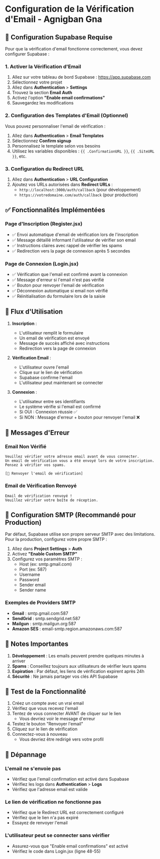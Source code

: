 # Configuration de la Vérification d'Email - Agnigban Gna

## 📧 Configuration Supabase Requise

Pour que la vérification d'email fonctionne correctement, vous devez configurer Supabase :

### 1. Activer la Vérification d'Email

1. Allez sur votre tableau de bord Supabase : https://app.supabase.com
2. Sélectionnez votre projet
3. Allez dans **Authentication** > **Settings**
4. Trouvez la section **Email Auth**
5. Activez l'option **"Enable email confirmations"**
6. Sauvegardez les modifications

### 2. Configuration des Templates d'Email (Optionnel)

Vous pouvez personnaliser l'email de vérification :

1. Allez dans **Authentication** > **Email Templates**
2. Sélectionnez **Confirm signup**
3. Personnalisez le template selon vos besoins
4. Utilisez les variables disponibles : `{{ .ConfirmationURL }}`, `{{ .SiteURL }}`, etc.

### 3. Configuration du Redirect URL

1. Allez dans **Authentication** > **URL Configuration**
2. Ajoutez vos URLs autorisées dans **Redirect URLs** :
   - `http://localhost:3000/auth/callback` (pour développement)
   - `https://votredomaine.com/auth/callback` (pour production)

## ✅ Fonctionnalités Implémentées

### Page d'Inscription (Register.jsx)
- ✅ Envoi automatique d'email de vérification lors de l'inscription
- ✅ Message détaillé informant l'utilisateur de vérifier son email
- ✅ Instructions claires avec rappel de vérifier les spams
- ✅ Redirection vers la page de connexion après 5 secondes

### Page de Connexion (Login.jsx)
- ✅ Vérification que l'email est confirmé avant la connexion
- ✅ Message d'erreur si l'email n'est pas vérifié
- ✅ Bouton pour renvoyer l'email de vérification
- ✅ Déconnexion automatique si email non vérifié
- ✅ Réinitialisation du formulaire lors de la saisie

## 🔄 Flux d'Utilisation

1. **Inscription** :
   - L'utilisateur remplit le formulaire
   - Un email de vérification est envoyé
   - Message de succès affiché avec instructions
   - Redirection vers la page de connexion

2. **Vérification Email** :
   - L'utilisateur ouvre l'email
   - Clique sur le lien de vérification
   - Supabase confirme l'email
   - L'utilisateur peut maintenant se connecter

3. **Connexion** :
   - L'utilisateur entre ses identifiants
   - Le système vérifie si l'email est confirmé
   - Si OUI : Connexion réussie ✅
   - Si NON : Message d'erreur + bouton pour renvoyer l'email ❌

## 🚨 Messages d'Erreur

### Email Non Vérifié
```
Veuillez vérifier votre adresse email avant de vous connecter. 
Un email de vérification vous a été envoyé lors de votre inscription. 
Pensez à vérifier vos spams.

[📧 Renvoyer l'email de vérification]
```

### Email de Vérification Renvoyé
```
Email de vérification renvoyé ! 
Veuillez vérifier votre boîte de réception.
```

## 🔧 Configuration SMTP (Recommandé pour Production)

Par défaut, Supabase utilise son propre serveur SMTP avec des limitations.
Pour la production, configurez votre propre SMTP :

1. Allez dans **Project Settings** > **Auth**
2. Activez **"Enable Custom SMTP"**
3. Configurez vos paramètres SMTP :
   - Host (ex: smtp.gmail.com)
   - Port (ex: 587)
   - Username
   - Password
   - Sender email
   - Sender name

### Exemples de Providers SMTP
- **Gmail** : smtp.gmail.com:587
- **SendGrid** : smtp.sendgrid.net:587
- **Mailgun** : smtp.mailgun.org:587
- **Amazon SES** : email-smtp.region.amazonaws.com:587

## 📝 Notes Importantes

1. **Développement** : Les emails peuvent prendre quelques minutes à arriver
2. **Spams** : Conseillez toujours aux utilisateurs de vérifier leurs spams
3. **Expiration** : Par défaut, les liens de vérification expirent après 24h
4. **Sécurité** : Ne jamais partager vos clés API Supabase

## 🎯 Test de la Fonctionnalité

1. Créez un compte avec un vrai email
2. Vérifiez que vous recevez l'email
3. Tentez de vous connecter AVANT de cliquer sur le lien
   - Vous devriez voir le message d'erreur
4. Testez le bouton "Renvoyer l'email"
5. Cliquez sur le lien de vérification
6. Connectez-vous à nouveau
   - Vous devriez être redirigé vers votre profil

## 🐛 Dépannage

### L'email ne s'envoie pas
- Vérifiez que l'email confirmation est activé dans Supabase
- Vérifiez les logs dans **Authentication** > **Logs**
- Vérifiez que l'adresse email est valide

### Le lien de vérification ne fonctionne pas
- Vérifiez que le Redirect URL est correctement configuré
- Vérifiez que le lien n'a pas expiré
- Essayez de renvoyer l'email

### L'utilisateur peut se connecter sans vérifier
- Assurez-vous que "Enable email confirmations" est activé
- Vérifiez le code dans Login.jsx (ligne 48-55)
